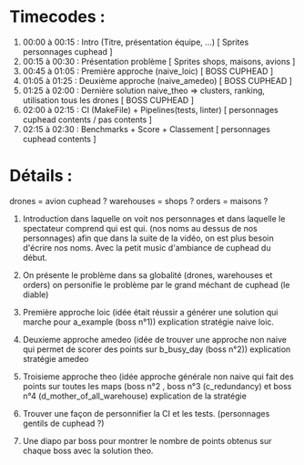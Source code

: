 # Timecodes :

1. 00:00 à 00:15 : Intro (Titre, présentation équipe, …) [ Sprites personnages cuphead ]
2. 00:15 à 00:30 : Présentation problème [ Sprites shops, maisons, avions ]
3. 00:45 à 01:05 : Première approche (naive_loic) [ BOSS CUPHEAD ]
4. 01:05 à 01:25 : Deuxième approche (naive_amedeo) [ BOSS CUPHEAD ]
5. 01:25 à 02:00 : Dernière solution naive_theo ⇒ clusters, ranking, utilisation tous les drones [ BOSS CUPHEAD ]
6. 02:00 à 02:15 : CI (MakeFile) + Pipelines(tests, linter) [ personnages cuphead contents / pas contents ]
7. 02:15 à 02:30 : Benchmarks + Score + Classement [ personnages cuphead contents ]

# Détails :

drones = avion cuphead ?
warehouses = shops ?
orders = maisons ?

1. Introduction dans laquelle on voit nos personnages et dans laquelle le spectateur comprend qui est qui. (nos noms au dessus de nos personnages) afin que dans la suite de la vidéo, on est plus besoin d'écrire nos noms. Avec la petit music d'ambiance de cuphead du début.

2. On présente le problème dans sa globalité (drones, warehouses et orders) on personifie le problème par le grand méchant de cuphead (le diable)

3. Première approche loic (idée était réussir a générer une solution qui marche pour a_example (boss n°1)) explication stratégie naive loic.

4. Deuxieme approche amedeo (idée de trouver une approche non naive qui permet de scorer des points sur b_busy_day (boss n°2)) explication stratégie amedeo

5. Troisieme approche theo (idée approche générale non naive qui fait des points sur toutes les maps (boss n°2 , boss n°3 (c_redundancy) et boss n°4 (d_mother_of_all_warehouse) explication de la stratégie

6. Trouver une façon de personnifier la CI et les tests. (personnages gentils de cuphead ?) 

7. Une diapo par boss pour montrer le nombre de points obtenus sur chaque boss avec la solution theo.

